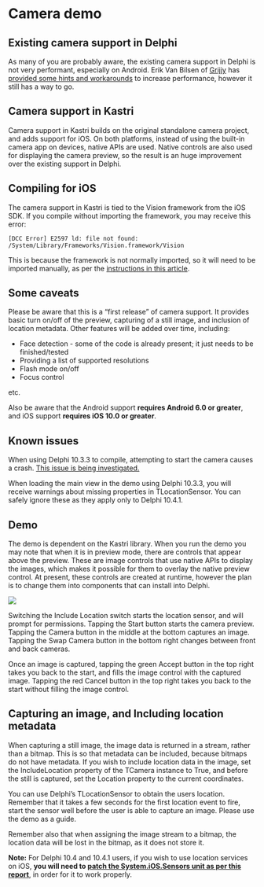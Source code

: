 # Camera demo

## Existing camera support in Delphi

As many of you are probably aware, the existing camera support in Delphi is not very performant, especially on Android. Erik Van Bilsen of [Grijjy](https://blog.grijjy.com/) has [provided some hints and workarounds](https://quality.embarcadero.com/browse/RSP-10592) to increase performance, however it still has a way to go.

## Camera support in Kastri

Camera support in Kastri builds on the original standalone camera project, and adds support for iOS. On both platforms, instead of using the built-in camera app on devices, native APIs are used. Native controls are also used for displaying the camera preview, so the result is an huge improvement over the existing support in Delphi.

## Compiling for iOS

The camera support in Kastri is tied to the Vision framework from the iOS SDK. If you compile without importing the framework, you may receive this error:

`[DCC Error] E2597 ld: file not found: /System/Library/Frameworks/Vision.framework/Vision`

This is because the framework is not normally imported, so it will need to be imported manually, as per the [instructions in this article](https://delphiworlds.com/2013/10/adding-other-ios-frameworks-to-the-sdk-manager/).

## Some caveats

Please be aware that this is a “first release” of camera support. It provides basic turn on/off of the preview, capturing of a still image, and inclusion of location metadata. Other features will be added over time, including:

*   Face detection - some of the code is already present; it just needs to be finished/tested
*   Providing a list of supported resolutions
*   Flash mode on/off
*   Focus control

etc.

Also be aware that the Android support **requires Android 6.0 or greater**, and iOS support **requires iOS 10.0 or greater**.

## Known issues

When using Delphi 10.3.3 to compile, attempting to start the camera causes a crash. [This issue is being investigated.](https://github.com/DelphiWorlds/Kastri/issues/20)

When loading the main view in the demo using Delphi 10.3.3, you will receive warnings about missing properties in TLocationSensor. You can safely ignore these as they apply only to Delphi 10.4.1.

## Demo

The demo is dependent on the Kastri library. When you run the demo you may note that when it is in preview mode, there are controls that appear above the preview. These are image controls that use native APIs to display the images, which makes it possible for them to overlay the native preview control. At present, these controls are created at runtime, however the plan is to change them into components that can install into Delphi.

[![](https://i0.wp.com/delphiworlds.com/wp-content/uploads/2020/11/Screen-Shot-2020-11-06-at-1.01.39-am.png?resize=348%2C751&ssl=1)](https://i0.wp.com/delphiworlds.com/wp-content/uploads/2020/11/Screen-Shot-2020-11-06-at-1.01.39-am.png?ssl=1)

Switching the Include Location switch starts the location sensor, and will prompt for permissions. Tapping the Start button starts the camera preview. Tapping the Camera button in the middle at the bottom captures an image. Tapping the Swap Camera button in the bottom right changes between front and back cameras.

Once an image is captured, tapping the green Accept button in the top right takes you back to the start, and fills the image control with the captured image. Tapping the red Cancel button in the top right takes you back to the start without filling the image control.

## Capturing an image, and Including location metadata

When capturing a still image, the image data is returned in a stream, rather than a bitmap. This is so that metadata can be included, because bitmaps do not have metadata. If you wish to include location data in the image, set the IncludeLocation property of the TCamera instance to True, and before the still is captured, set the Location property to the current coordinates.

You can use Delphi’s TLocationSensor to obtain the users location. Remember that it takes a few seconds for the first location event to fire, start the sensor well before the user is able to capture an image. Please use the demo as a guide.

Remember also that when assigning the image stream to a bitmap, the location data will be lost in the bitmap, as it does not store it.

**Note:** For Delphi 10.4 and 10.4.1 users, if you wish to use location services on iOS, **you will need to [patch the System.iOS.Sensors unit as per this report](https://quality.embarcadero.com/browse/RSP-29859?focusedCommentId=85109&page=com.atlassian.jira.plugin.system.issuetabpanels:comment-tabpanel#comment-85109)**, in order for it to work properly.